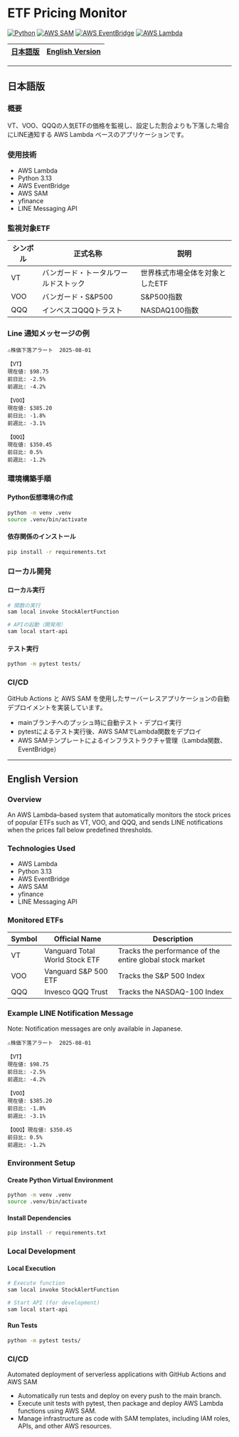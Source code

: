 # ETF Pricing Monitor

[![Python](https://img.shields.io/badge/python-3.13+-blue.svg)](https://www.python.org/downloads/)
[![AWS SAM](https://img.shields.io/badge/AWS-SAM-blueviolet.svg)](https://aws.amazon.com/serverless/sam/)
[![AWS EventBridge](https://img.shields.io/badge/AWS-EventBridge-blue.svg)](https://aws.amazon.com/eventbridge/)
[![AWS Lambda](https://img.shields.io/badge/AWS-Lambda-orange.svg)](https://aws.amazon.com/lambda/)

<table>
    <thead>
        <tr>
           <th style="text-align:center"><a href="#日本語版">日本語版</a></th>
           <th style="text-align:center"><a href="#english-version">English Version</a></th>     
        </tr>
    </thead>
</table>

---

## 日本語版

### 概要

VT、VOO、QQQの人気ETFの価格を監視し、設定した割合よりも下落した場合にLINE通知する AWS Lambda ベースのアプリケーションです。

### 使用技術
- AWS Lambda
- Python 3.13
- AWS EventBridge
- AWS SAM
- yfinance
- LINE Messaging API

### 監視対象ETF

| シンボル | 正式名称 | 説明 |
|----------|----------|------|
| VT | バンガード・トータルワールドストック | 世界株式市場全体を対象としたETF |
| VOO | バンガード・S&P500 | S&P500指数 |
| QQQ | インベスコQQQトラスト | NASDAQ100指数 |

### Line 通知メッセージの例
```
⚠️株価下落アラート  2025-08-01

【VT】 
現在値: $98.75
前日比: -2.5%
前週比: -4.2%

【VOO】
現在値: $385.20
前日比: -1.8%
前週比: -3.1%

【QQQ】
現在値: $350.45
前日比: 0.5%
前週比: -1.2%
```

### 環境構築手順

#### Python仮想環境の作成

```bash
python -m venv .venv
source .venv/bin/activate
```

#### 依存関係のインストール

```bash
pip install -r requirements.txt
```

### ローカル開発

#### ローカル実行

```bash
# 関数の実行
sam local invoke StockAlertFunction

# APIの起動（開発用）
sam local start-api
```

#### テスト実行

```bash
python -m pytest tests/
```

### CI/CD
GitHub Actions と AWS SAM を使用したサーバーレスアプリケーションの自動デプロイメントを実装しています。

- mainブランチへのプッシュ時に自動テスト・デプロイ実行
- pytestによるテスト実行後、AWS SAMでLambda関数をデプロイ
- AWS SAMテンプレートによるインフラストラクチャ管理（Lambda関数、EventBridge）

---

## English Version

### Overview

An AWS Lambda–based system that automatically monitors the stock prices of popular ETFs such as VT, VOO, and QQQ, and sends LINE notifications when the prices fall below predefined thresholds.

### Technologies Used
- AWS Lambda
- Python 3.13
- AWS EventBridge
- AWS SAM
- yfinance
- LINE Messaging API

### Monitored ETFs

| Symbol | Official Name | Description |
|--------|---------------|-------------|
| VT  | Vanguard Total World Stock ETF | Tracks the performance of the entire global stock market |
| VOO | Vanguard S&P 500 ETF           | Tracks the S&P 500 Index |
| QQQ | Invesco QQQ Trust              | Tracks the NASDAQ-100 Index |

### Example LINE Notification Message
Note: Notification messages are only available in Japanese.
```
⚠️株価下落アラート  2025-08-01

【VT】 
現在値: $98.75
前日比: -2.5%
前週比: -4.2%

【VOO】
現在値: $385.20
前日比: -1.8%
前週比: -3.1%

【QQQ】現在値: $350.45
前日比: 0.5%
前週比: -1.2%
```

### Environment Setup

#### Create Python Virtual Environment

```bash
python -m venv .venv
source .venv/bin/activate
```

#### Install Dependencies

```bash
pip install -r requirements.txt
```

### Local Development

#### Local Execution

```bash
# Execute function
sam local invoke StockAlertFunction

# Start API (for development)
sam local start-api
```

#### Run Tests

```bash
python -m pytest tests/
```

### CI/CD
Automated deployment of serverless applications with GitHub Actions and AWS SAM

- Automatically run tests and deploy on every push to the main branch.
- Execute unit tests with pytest, then package and deploy AWS Lambda functions using AWS SAM.
- Manage infrastructure as code with SAM templates, including IAM roles, APIs, and other AWS resources.
